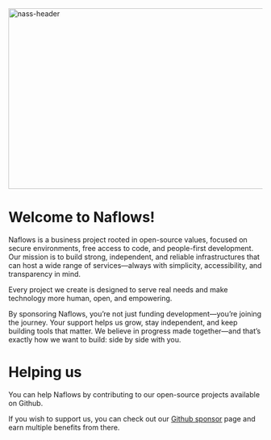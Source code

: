 <img width="1440" height="358" alt="nass-header" src="https://github.com/user-attachments/assets/4e6193fb-c1b4-48b8-b5ab-85e7d93d367e" />


# Welcome to Naflows!


Naflows is a business project rooted in open-source values, focused on secure environments, free access to code, and people-first development. Our mission is to build strong, independent, and reliable infrastructures that can host a wide range of services—always with simplicity, accessibility, and transparency in mind.

Every project we create is designed to serve real needs and make technology more human, open, and empowering.

By sponsoring Naflows, you’re not just funding development—you’re joining the journey. Your support helps us grow, stay independent, and keep building tools that matter.
We believe in progress made together—and that’s exactly how we want to build: side by side with you.


# Helping us
You can help Naflows by contributing to our open-source projects available on Github. 

If you wish to support us, you can check out our [Github sponsor](https://github.com/sponsors/Naflows) page and earn multiple benefits from there. 
